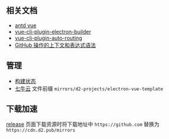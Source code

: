 ## 相关文档

* [antd vue](https://www.antdv.com/docs/vue/getting-started-cn/)
* [vue-cli-plugin-electron-builder](https://nklayman.github.io/vue-cli-plugin-electron-builder/guide/guide.html)
* [vue-cli-plugin-auto-routing](https://github.com/ktsn/vue-cli-plugin-auto-routing)
* [GitHub 操作的上下文和表达式语法](https://help.github.com/cn/actions/reference/context-and-expression-syntax-for-github-actions)

## 管理

* [构建状态](https://github.com/d2-projects/electron-vue-template/actions)
* [七牛云](https://portal.qiniu.com/kodo/bucket/resource?bucketName=d2-cdn) 文件前缀 `mirrors/d2-projects/electron-vue-template`

## 下载加速

[release](https://github.com/d2-projects/electron-vue-template/releases) 页面下载资源时将下载地址中 `https://github.com` 替换为 `https://cdn.d2.pub/mirrors`
